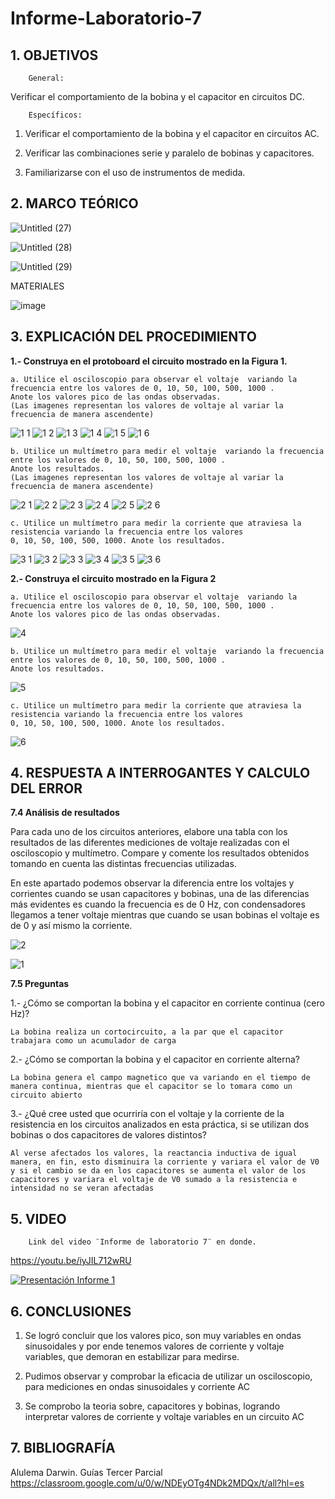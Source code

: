 # Informe-Laboratorio-7

## 1. OBJETIVOS
 
        General: 
Verificar el comportamiento de la bobina y el capacitor en circuitos DC.

        Específicos: 
 
1.  Verificar el comportamiento de la bobina y el capacitor en circuitos AC.
        
2.  Verificar las combinaciones serie y paralelo de bobinas y capacitores.
        
3. Familiarizarse con el uso de instrumentos de medida.
        

## 2. MARCO TEÓRICO

![Untitled (27)](https://user-images.githubusercontent.com/93396250/152709137-30415d58-0149-4145-a19f-2d20903be30b.jpg)

![Untitled (28)](https://user-images.githubusercontent.com/93396250/152709131-dca58399-6a27-435c-ab09-526677fc4020.jpg)

![Untitled (29)](https://user-images.githubusercontent.com/93396250/152709127-cbe6cc60-25a5-448a-8b7f-01204c0383e8.jpg)

MATERIALES

![image](https://user-images.githubusercontent.com/93396250/152709166-2ee28922-3ce2-4213-a0f4-7e7ecf1770c2.png)


## 3. EXPLICACIÓN DEL PROCEDIMIENTO

**1.- Construya en el protoboard el circuito mostrado en la Figura 1.**

    a. Utilice el osciloscopio para observar el voltaje  variando la frecuencia entre los valores de 0, 10, 50, 100, 500, 1000 . 
    Anote los valores pico de las ondas observadas. 
    (Las imagenes representan los valores de voltaje al variar la frecuencia de manera ascendente)

![1 1](https://user-images.githubusercontent.com/93396250/152887984-268a7c4a-1ad7-43e4-b606-665641626162.JPG)
![1 2](https://user-images.githubusercontent.com/93396250/152887986-09f8c8f5-a4a7-46bc-be27-0c41bd6d899f.JPG)
![1 3](https://user-images.githubusercontent.com/93396250/152887988-8f6271f5-bc78-4027-a545-818b2c1b4f96.JPG)
![1 4](https://user-images.githubusercontent.com/93396250/152887992-fd935332-0421-45d6-9774-9fb8844d139c.JPG)
![1 5](https://user-images.githubusercontent.com/93396250/152887993-67f7ae5b-eb5d-4ef9-a085-44cb55c2bb5c.JPG)
![1 6](https://user-images.githubusercontent.com/93396250/152888012-4fbdfa58-030a-440e-910b-42eb36eecc9c.JPG)

    b. Utilice un multímetro para medir el voltaje  variando la frecuencia entre los valores de 0, 10, 50, 100, 500, 1000 . 
    Anote los resultados.
    (Las imagenes representan los valores de voltaje al variar la frecuencia de manera ascendente)

![2 1](https://user-images.githubusercontent.com/93396250/152888078-359b9c10-7e35-4582-8b88-cab2ef1876ae.JPG)
![2 2](https://user-images.githubusercontent.com/93396250/152888082-f28abf0d-8347-4543-9106-8f84f88f5d4c.JPG)
![2 3](https://user-images.githubusercontent.com/93396250/152888087-ccd9ba26-eb08-4188-90d3-c242dfbca420.JPG)
![2 4](https://user-images.githubusercontent.com/93396250/152888100-847eb8da-bb77-408e-9ca6-0c13d23777ec.JPG)
![2 5](https://user-images.githubusercontent.com/93396250/152888106-e6562226-bcc6-4392-af31-1463158eaeee.JPG)
![2 6](https://user-images.githubusercontent.com/93396250/152888133-14558670-7597-4e91-a3eb-24efe14b76e4.JPG)


    c. Utilice un multímetro para medir la corriente que atraviesa la resistencia variando la frecuencia entre los valores 
    0, 10, 50, 100, 500, 1000. Anote los resultados.

![3 1](https://user-images.githubusercontent.com/93396250/152895946-1afa94a0-4e7a-417e-a6e3-d3cf8b2a3264.JPG)
![3 2](https://user-images.githubusercontent.com/93396250/152895951-1e1dd604-c37b-467d-9f16-1e9f4869dd1b.JPG)
![3 3](https://user-images.githubusercontent.com/93396250/152895953-4b578c3b-1c65-460f-84c9-f7c30b8ca494.JPG)
![3 4](https://user-images.githubusercontent.com/93396250/152895955-08c60fee-0186-4fa8-b395-ee5da121460d.JPG)
![3 5](https://user-images.githubusercontent.com/93396250/152895958-6bf22702-18f8-4ed1-85af-c7afad490457.JPG)
![3 6](https://user-images.githubusercontent.com/93396250/152895965-f42b266e-0f57-4a2e-95a7-eaaf3e4d302f.JPG)


**2.- Construya el circuito mostrado en la Figura 2**

    a. Utilice el osciloscopio para observar el voltaje  variando la frecuencia entre los valores de 0, 10, 50, 100, 500, 1000 . 
    Anote los valores pico de las ondas observadas.

![4](https://user-images.githubusercontent.com/93834732/152911512-88afb6e9-2362-4fba-80fe-94f4a440a020.GIF)

    b. Utilice un multímetro para medir el voltaje  variando la frecuencia entre los valores de 0, 10, 50, 100, 500, 1000 . 
    Anote los resultados.

![5](https://user-images.githubusercontent.com/93834732/152911605-1fbaba34-9a8b-4e89-8bfd-39aa7da04bea.GIF)


    c. Utilice un multímetro para medir la corriente que atraviesa la resistencia variando la frecuencia entre los valores 
    0, 10, 50, 100, 500, 1000. Anote los resultados.

![6](https://user-images.githubusercontent.com/93834732/152914778-9ae80314-646b-408a-a0fe-7dbdcefbf12d.GIF)

## 4. RESPUESTA A INTERROGANTES Y CALCULO DEL ERROR

**7.4 Análisis de resultados**
    
   Para cada uno de los circuitos anteriores, elabore una tabla con los resultados de las
   diferentes mediciones de voltaje realizadas con el osciloscopio y multímetro. Compare y
   comente los resultados obtenidos tomando en cuenta las distintas frecuencias utilizadas.


En este apartado podemos observar la diferencia entre los voltajes y corrientes cuando se usan capacitores y bobinas, una de las diferencias más evidentes es cuando la frecuencia es de 0 Hz, con condensadores llegamos a tener voltaje mientras que cuando se usan bobinas el voltaje es de 0 y así mismo la corriente.

![2](https://user-images.githubusercontent.com/93834732/152910177-9c209f9a-7876-4811-a26e-2c8d6ca4b64c.GIF)

![1](https://user-images.githubusercontent.com/93834732/152910198-e690747a-375b-4602-b251-cbc449ec43d2.GIF)

**7.5 Preguntas**

1.- ¿Cómo se comportan la bobina y el capacitor en corriente continua (cero Hz)?
	
	La bobina realiza un cortocircuito, a la par que el capacitor trabajara como un acumulador de carga

2.- ¿Cómo se comportan la bobina y el capacitor en corriente alterna?

	La bobina genera el campo magnetico que va variando en el tiempo de manera continua, mientras que el capacitor se lo tomara como un circuito abierto

3.- ¿Qué cree usted que ocurriría con el voltaje  y la corriente de la resistencia en los circuitos analizados en esta práctica, si se utilizan dos bobinas o dos capacitores de valores distintos?
	
	Al verse afectados los valores, la reactancia inductiva de igual manera, en fin, esto disminuira la corriente y variara el valor de V0 y si el cambio se da en los capacitores se aumenta el valor de los capacitores y variara el voltaje de V0 sumado a la resistencia e intensidad no se veran afectadas
	
## 5. VIDEO

        Link del video ¨Informe de laboratorio 7¨ en donde.
 
 https://youtu.be/iyJIL712wRU
 
[![Presentación Informe 1](https://img.youtube.com/vi/iyJIL712wRU/0.jpg)](https://www.youtube.com/watch?v=iyJIL712wRU)

## 6. CONCLUSIONES

   1. Se logró concluir que los valores pico, son muy variables en ondas sinusoidales y por ende tenemos valores de corriente y voltaje variables, que demoran en estabilizar para medirse.
        
   2. Pudimos observar y comprobar la eficacia de utilizar un osciloscopio, para mediciones en ondas sinusoidales y corriente AC
        
   3. Se comprobo la teoria sobre, capacitores y bobinas, logrando interpretar valores de corriente y voltaje variables en un circuito AC


## 7. BIBLIOGRAFÍA

Alulema Darwin. Guías Tercer Parcial https://classroom.google.com/u/0/w/NDEyOTg4NDk2MDQx/t/all?hl=es

